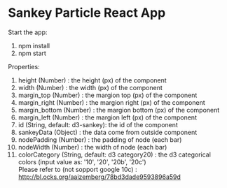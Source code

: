 # Sankey Particle React App 

Start the app: 
1. npm install
2. npm start

Properties:
1. height (Number) : the height (px) of the component 
2. width (Number) : the width (px) of the component
3. margin_top (Number) : the margion top (px) of the component
4. margin_right (Number) : the margion right (px) of the component
5. margin_bottom (Number) : the margion bottom (px) of the component
6. margin_left (Number) : the margion left (px) of the component
7. id (String, default: d3-sankey): the id of the component
8. sankeyData (Object) : the data come from outside component
9. nodePadding (Number) : the padding of node (each bar)
10. nodeWidth (Number) : the width of node (each bar)
11. colorCategory (String, default: d3 category20) : the d3 categorical colors (input value as: '10', '20', '20b', '20c')<br/>
Please refer to (not sopport google 10c) : http://bl.ocks.org/aaizemberg/78bd3dade9593896a59d
